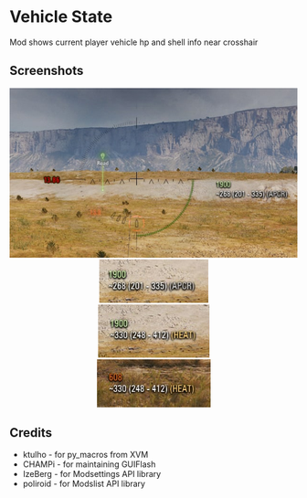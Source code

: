 # Vehicle State

Mod shows current player vehicle hp and shell info near crosshair

## Screenshots

<p align="center">
  <img src="./assets/1.jpg" alt="Screenshot 1"/><br />
  <img src="./assets/2.jpg" alt="Screenshot 2"/><br />
  <img src="./assets/3.jpg" alt="Screenshot 3"/><br />
  <img src="./assets/4.jpg" alt="Screenshot 4"/><br />
</p>

## Credits

- ktulho - for py_macros from XVM 
- CHAMPi - for maintaining GUIFlash 
- IzeBerg - for Modsettings API library 
- poliroid - for Modslist API library 
